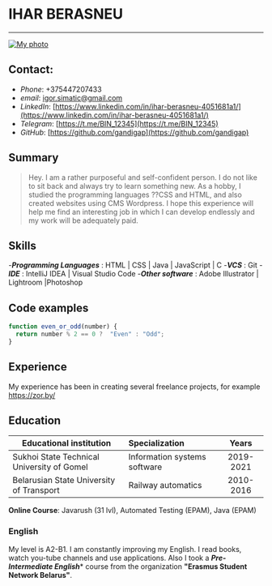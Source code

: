 # IHAR BERASNEU
---
[![My photo](https://i.yapx.ru/I2Z71.png)](https://nodesource.com/products/nsolid)
## Contact:
- _Phone_: +375447207433
- _email_: igor.simatic@gmail.com
- _LinkedIn_: [https://www.linkedin.com/in/ihar-berasneu-4051681a1/](https://www.linkedin.com/in/ihar-berasneu-4051681a1/)  
- _Telegram_:  [https://t.me/BIN_12345](https://t.me/BIN_12345)
- _GitHub_:  [https://github.com/gandigap](https://github.com/gandigap)
 

## Summary
> Hey. I am a rather purposeful and self-confident person. I do not like to sit back and always try to learn something new. As a hobby, I studied the programming languages ??CSS and HTML, and also created websites using CMS Wordpress. I hope this experience will help me find an interesting job in which I can develop endlessly and my work will be adequately paid.


## Skills
-***Programming Languages*** : HTML | CSS | Java | JavaScript | C 
-***VCS*** : Git
-***IDE*** : IntelliJ IDEA | Visual Studio Code
-***Other software*** : Adobe Illustrator | Lightroom |Photoshop


## Code examples
```javascript
function even_or_odd(number) {
  return number % 2 == 0 ?  "Even" : "Odd";
}
```
## Experience

My experience has been in creating several freelance projects, for example https://zor.by/

## Education

| Educational institution                     | Specialization                |          Years  |
|---------------------------------------------|:------------------------------|:---------------:|
| Sukhoi State Technical University of Gomel  | Information systems software  | 2019-2021       |
| Belarusian State University of Transport    | Railway automatics            | 2010-2016       | 

__Online Course__: Javarush (31 lvl), Automated Testing (EPAM), Java (EPAM)


### English
My level is A2-B1. I am constantly improving my English. I read books, watch you-tube channels and use applications. Also I took a ***Pre-Intermediate English**** course from the organization __"Erasmus Student Network Belarus"__.
